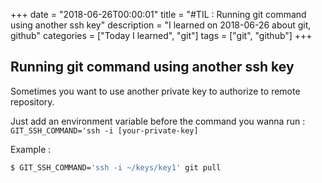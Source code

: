 +++
date = "2018-06-26T00:00:01"
title = "#TIL : Running git command using another ssh key"
description = "I learned on 2018-06-26 about git, github"
categories = ["Today I learned", "git"]
tags = ["git", "github"]
+++



## Running git command using another ssh key

Sometimes you want to use another private key to authorize to remote repository.

Just add an environment variable before the command you wanna run : `GIT_SSH_COMMAND='ssh -i [your-private-key]`

Example :

```bash
$ GIT_SSH_COMMAND='ssh -i ~/keys/key1' git pull
```
